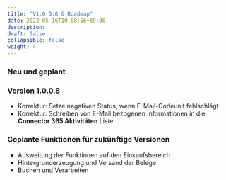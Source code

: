 ```yaml
---
title: "V1.0.0.8 & Roadmap"
date: 2022-05-16T10:08:56+09:00
description: 
draft: false
collapsible: false
weight: 4
---
```

### Neu und geplant

### Version 1.0.0.8
- Korrektur: Setze negativen Status, wenn E-Mail-Codeunit fehlschlägt
- Korrektur: Schreiben von E-Mail bezogenen Informationen in die **Connector 365 Aktivitäten** Liste

### Geplante Funktionen für zukünftige Versionen
- Ausweitung der Funktionen auf den Einkaufsbereich
- Hintergrunderzeugung und Versand der Belege
- Buchen und Verarbeiten